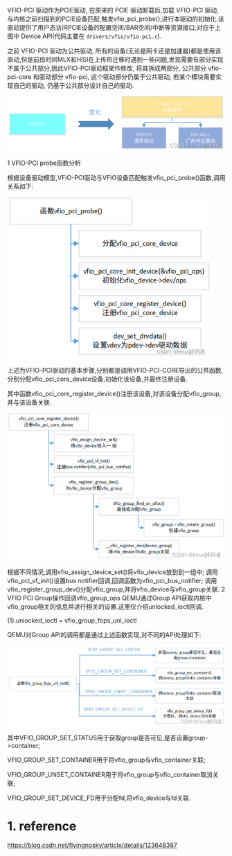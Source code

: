 
VFIO-PCI 驱动作为PCIE驱动, 在原来的 PCIE 驱动卸载后,加载 VFIO-PCI 驱动, 与内核之前扫描到的PCIE设备匹配,触发vfio_pci_probe(),进行本驱动的初始化.该驱动提供了用户态访问PCIE设备的配置空间/BAR空间/中断等资源接口,对应于上图中 Device API(代码主要在 `drivers/vfio/vfio-pci.c`).

之前 VFIO-PCI 驱动为公共驱动, 所有的设备(无论是网卡还是加速器)都是使用该驱动,但是前段时间MLX和HISI在上传热迁移时遇到一些问题,发现需要有部分实现不属于公共部分,因此VFIO-PCI驱动框架作修改, 将其拆成两部分, 公共部分 vfio-pci-core 和驱动部分 vfio-pci, 这个驱动部分仍属于公共驱动, 若某个模块需要实现自己的驱动, 仍基于公共部分设计自己的驱动.

![2022-08-16-22-15-41.png](./images/2022-08-16-22-15-41.png)

1 VFIO-PCI probe函数分析

根据设备驱动模型,VFIO-PCI驱动与VFIO设备匹配触发vfio_pci_probe()函数,调用关系如下:

![2022-08-16-22-15-48.png](./images/2022-08-16-22-15-48.png)

上述为VFIO-PCI驱动的基本步骤,分别都是调用VFIO-PCI-CORE导出的公共函数,分别分配vfio_pci_core_device设备,初始化该设备,并最终注册设备.

其中函数vfio_pci_core_register_device()注册该设备,对该设备分配vfio_group,并与该设备关联.

![2022-08-16-22-15-54.png](./images/2022-08-16-22-15-54.png)

根据不同情况,调用vfio_assign_device_set()将vfio_device放到到一组中;
调用vfio_pci_vf_init()设置bus notifier回调,回调函数为vfio_pci_bus_notifier;
调用vfio_register_group_dev()分配vfio_group,并将vfio_device与vfio_group关联.
2 VFIO PCI Group操作回调vfio_group_ops
QEMU通过Group API获取内核中vfio_group相关的信息并进行相关的设置.这里仅介绍unlocked_ioctl回调.

(1).unlocked_ioctl = vfio_group_fops_unl_ioctl

QEMU对Group API的调用都是通过上述函数实现,对不同的API处理如下:

![2022-08-16-22-16-01.png](./images/2022-08-16-22-16-01.png)

其中VFIO_GROUP_SET_STATUS用于获取group是否可见,是否设置group->container;

VFIO_GROUP_SET_CONTAINER用于将vfio_group与vfio_container关联;

VFIO_GROUP_UNSET_CONTAINER用于将vfio_group与vfio_container取消关联;

VFIO_GROUP_SET_DEVICE_FD用于分配fd,将vfio_device与fd关联.

# 1. reference

https://blog.csdn.net/flyingnosky/article/details/123648387